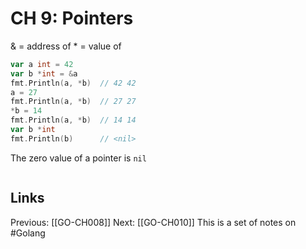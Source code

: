 # CH 9: Pointers
& = address of
\* = value of
```go
var a int = 42
var b *int = &a
fmt.Println(a, *b) 	// 42 42
a = 27
fmt.Println(a, *b) 	// 27 27
*b = 14
fmt.Println(a, *b) 	// 14 14
var b *int
fmt.Println(b)		// <nil>
```
The zero value of a pointer is ```nil```
```go
```
## Links
Previous: [[GO-CH008]]
Next: [[GO-CH010]]
This is a set of notes on #Golang